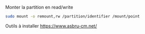 Monter la partition en read/write
```bash
sudo mount -o remount,rw /partition/identifier /mount/point
```

Outils à installer
https://www.asbru-cm.net/
